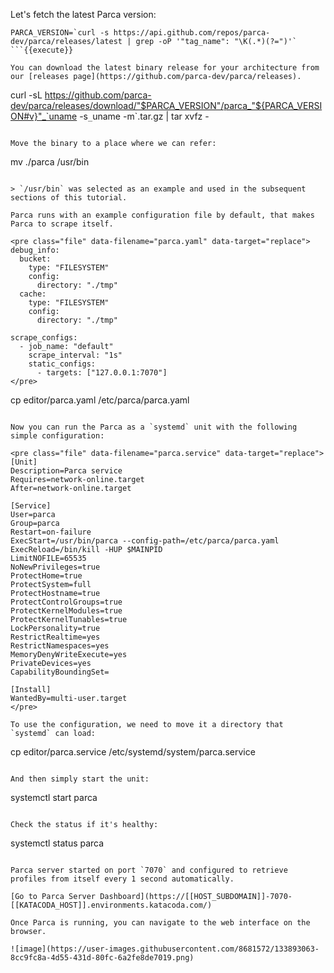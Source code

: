 Let's fetch the latest Parca version:

```
PARCA_VERSION=`curl -s https://api.github.com/repos/parca-dev/parca/releases/latest | grep -oP '"tag_name": "\K(.*)(?=")'`
```{{execute}}

You can download the latest binary release for your architecture from our [releases page](https://github.com/parca-dev/parca/releases).

```
curl -sL https://github.com/parca-dev/parca/releases/download/"$PARCA_VERSION"/parca_"${PARCA_VERSION#v}"_`uname -s`_`uname -m`.tar.gz | tar xvfz -
```{{execute}}

Move the binary to a place where we can refer:

```
mv ./parca /usr/bin
```{{execute}}

> `/usr/bin` was selected as an example and used in the subsequent sections of this tutorial.

Parca runs with an example configuration file by default, that makes Parca to scrape itself.

<pre class="file" data-filename="parca.yaml" data-target="replace">
debug_info:
  bucket:
    type: "FILESYSTEM"
    config:
      directory: "./tmp"
  cache:
    type: "FILESYSTEM"
    config:
      directory: "./tmp"

scrape_configs:
  - job_name: "default"
    scrape_interval: "1s"
    static_configs:
      - targets: ["127.0.0.1:7070"]
</pre>

```
cp editor/parca.yaml /etc/parca/parca.yaml
```{{execute}}

Now you can run the Parca as a `systemd` unit with the following simple configuration:

<pre class="file" data-filename="parca.service" data-target="replace">
[Unit]
Description=Parca service
Requires=network-online.target
After=network-online.target

[Service]
User=parca
Group=parca
Restart=on-failure
ExecStart=/usr/bin/parca --config-path=/etc/parca/parca.yaml
ExecReload=/bin/kill -HUP $MAINPID
LimitNOFILE=65535
NoNewPrivileges=true
ProtectHome=true
ProtectSystem=full
ProtectHostname=true
ProtectControlGroups=true
ProtectKernelModules=true
ProtectKernelTunables=true
LockPersonality=true
RestrictRealtime=yes
RestrictNamespaces=yes
MemoryDenyWriteExecute=yes
PrivateDevices=yes
CapabilityBoundingSet=

[Install]
WantedBy=multi-user.target
</pre>

To use the configuration, we need to move it a directory that `systemd` can load:

```
cp editor/parca.service /etc/systemd/system/parca.service
```{{execute}}

And then simply start the unit:
```
systemctl start parca
```{{execute}}

Check the status if it's healthy:
```
systemctl status parca
```{{execute}}

Parca server started on port `7070` and configured to retrieve profiles from itself every 1 second automatically.

[Go to Parca Server Dashboard](https://[[HOST_SUBDOMAIN]]-7070-[[KATACODA_HOST]].environments.katacoda.com/)

Once Parca is running, you can navigate to the web interface on the browser.

![image](https://user-images.githubusercontent.com/8681572/133893063-8cc9fc8a-4d55-431d-80fc-6a2fe8de7019.png)
